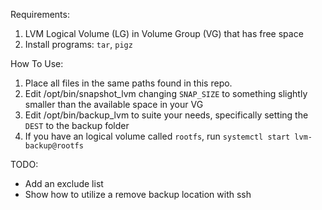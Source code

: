 Requirements:
1. LVM Logical Volume (LG) in Volume Group (VG) that has free space
2. Install programs: `tar`, `pigz`

How To Use:
1. Place all files in the same paths found in this repo.
2. Edit /opt/bin/snapshot_lvm changing `SNAP_SIZE` to something slightly smaller than the available space in your VG
3. Edit /opt/bin/backup_lvm to suite your needs, specifically setting the `DEST` to the backup folder
4. If you have an logical volume called `rootfs`, run `systemctl start lvm-backup@rootfs`

TODO:
* Add an exclude list
* Show how to utilize a remove backup location with ssh
